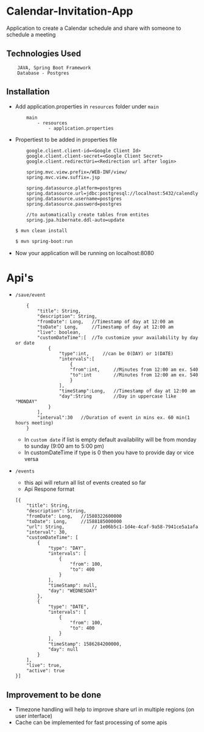 # Calendar-Invitation-App
Application to create a  Calendar schedule and share with someone to schedule a meeting

## Technologies Used

```
    JAVA, Spring Boot Framework
    Database - Postgres
```

## Installation
- Add application.properties in `resources` folder under `main`
    ```
        main
            - resources
                - application.properties
    ```
- Propertiest to be added in properties file
    ```
        google.client.client-id=<Google Client Id>
        google.client.client-secret=<Google Client Secret>
        google.client.redirectUri=<Redirection url after login>
    
        spring.mvc.view.prefix=/WEB-INF/view/
        spring.mvc.view.suffix=.jsp
        
        spring.datasource.platform=postgres
        spring.datasource.url=jdbc:postgresql://localhost:5432/calendly
        spring.datasource.username=postgres
        spring.datasource.password=postgres
        
        //to automatically create tables from entites
        spring.jpa.hibernate.ddl-auto=update
    ```
    ```sh
    $ mvn clean install
    ```
    
    ```sh
    $ mvn spring-boot:run
    ```
- Now your application will be running on localhost:8080

# Api's
- `/save/event`
    ```
        {
        	"title": String,  
        	"description": String, 
        	"fromDate": Long,   //Timestamp of day at 12:00 am
        	"toDate": Long,     //Timestamp of day at 12:00 am
        	"live": boolean,
        	"customDateTime":[  //To customize your availability by day or date
        	    {
        	    	"type":int,     //can be 0(DAY) or 1(DATE)
        		    "intervals":[
        		    	{
        		    	"from":int,     //Minutes from 12:00 am ex. 540
        		    	"to":int        //Minutes from 12:00 am ex. 540
        		    	}
        	    	],
        		    "timeStamp":Long,   //Timestamp of day at 12:00 am
        		    "day":String        //Day in uppercase like "MONDAY"
        	    }
        	],
        	"interval":30   //Duration of event in mins ex. 60 min(1 hours meeting)
        }
    ```
    - In `custom date` if list is empty default availability will be from monday to sunday (9:00 am to 5:00 pm)
    - In customDateTime if type is 0 then you have to provide day or vice versa

- `/events`
    - this api will return all list of events created so far
    - Api Respone format
    ```
    [{
        "title": String,
        "description": String,
        "fromDate": Long,   //1580322600000
        "toDate": Long,     //1588185000000
        "url": String,          // 1e06b5c1-1d4e-4caf-9a58-7941ce5a1afa
        "interval": 30,
        "customDateTime": [
            {
                "type": "DAY",
                "intervals": [
                    {
                        "from": 100,
                        "to": 400
                    }
                ],
                "timeStamp": null,
                "day": "WEDNESDAY"
            },
            {
                "type": "DATE",
                "intervals": [
                    {
                        "from": 100,
                        "to": 400
                    }
                ],
                "timeStamp": 1586284200000,
                "day": null
            }
        ],
        "live": true,
        "active": true
    }]
    ```

## Improvement to be done

- Timezone handling will help to improve share url in multiple regions (on user interface)
- Cache can be implemented for fast processing of some apis
